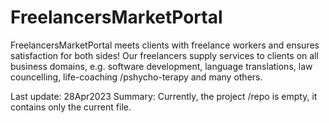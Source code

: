 # FreelancersMarketPortal
FreelancersMarketPortal meets clients with freelance workers and ensures satisfaction for both sides! Our freelancers supply services to clients on all business domains, e.g. software development, language translations, law councelling, life-coaching /pshycho-terapy and many others.

Last update: 28Apr2023
Summary:     Currently, the project /repo is empty, it contains only the current file.
